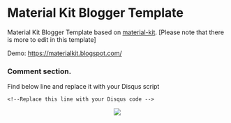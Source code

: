 # Material Kit Blogger Template
Material Kit Blogger Template based on [material-kit](https://github.com/creativetimofficial/material-kit).
[Please note that there is more to edit in this template]

Demo: https://materialkit.blogspot.com/

### Comment section.

Find below line and replace it with your Disqus script
```
<!--Replace this line with your Disqus code -->
```
<p align="center">
  <img src="https://skiddow.github.io/Material-Kit-Blogger-Template/Capture.JPG">
</p>
